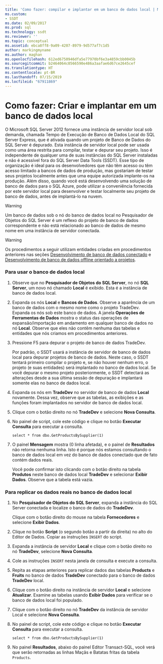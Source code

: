 ```yaml
---
title: 'Como fazer: compilar e implantar em um banco de dados local | Microsoft Docs'
ms.custom:
- SSDT
ms.date: 02/09/2017
ms.prod: sql
ms.technology: ssdt
ms.reviewer: ''
ms.topic: conceptual
ms.assetid: ebca8ff8-9a09-4207-8979-9d577af7c1d5
author: markingmyname
ms.author: maghan
ms.openlocfilehash: 612ed6750946dfa5e77970bf6e3a4859cbb0045b
ms.sourcegitcommit: b2464064c0566590e486a3aafae6d67ce2645cef
ms.translationtype: HT
ms.contentlocale: pt-BR
ms.lasthandoff: 07/15/2019
ms.locfileid: "67911869"
---
```

# <a name="how-to-build-and-deploy-to-a-local-database"></a>Como fazer: Criar e implantar em um banco de dados local
O Microsoft SQL Server 2012 fornece uma instância de servidor local sob demanda, chamada Tempo de Execução de Banco de Dados Local do SQL Server Express, que é ativada quando um projeto de Banco de Dados do SQL Server é depurado. Esta instância de servidor local pode ser usada como uma área restrita para compilar, testar e depurar seu projeto. Isso é independente de qualquer uma de suas instâncias do SQL Server instaladas e não é acessível fora do SQL Server Data Tools (SSDT). Esse tipo de organização é ideal para os desenvolvedores que não têm acesso ou têm acesso limitado a bancos de dados de produção, mas gostariam de testar seus projetos localmente antes que uma equipe autorizada implante-os na produção. Além disso, quando você está desenvolvendo uma solução de banco de dados para o SQL Azure, pode utilizar a conveniência fornecida por este servidor local para desenvolver e testar localmente seu projeto de banco de dados, antes de implantá-lo na nuvem.  
  
> [!WARNING]  
> Um banco de dados sob o nó do banco de dados local no Pesquisador de Objetos do SQL Server é um reflexo do projeto de banco de dados correspondente e não está relacionado ao banco de dados de mesmo nome em uma instância de servidor conectada.  
  
> [!WARNING]  
> Os procedimentos a seguir utilizam entidades criadas em procedimentos anteriores nas seções [Desenvolvimento de banco de dados conectado](../ssdt/connected-database-development.md) e [Desenvolvimento de banco de dados offline orientado a projetos](../ssdt/project-oriented-offline-database-development.md).  
  
### <a name="to-use-the-local-database"></a>Para usar o banco de dados local  
  
1.  Observe que no **Pesquisador de Objetos do SQL Server**, no nó **SQL Server**, um novo nó chamado **Local** é exibido. Esta é a instância de banco de dados local.  
  
2.  Expanda os nós **Local** e **Bancos de Dados**. Observe a aparência de um banco de dados com o mesmo nome como o projeto TradeDev. Expanda os nós sob este banco de dados. A janela **Operações de Ferramentas de Dados** mostra o status das operações de expansão/importação em andamento em qualquer banco de dados no nó **Local**. Observe que eles não contêm nenhuma das tabelas e entidades que nós criamos em procedimentos anteriores.  
  
3.  Pressione F5 para depurar o projeto de banco de dados TradeDev.  
  
    Por padrão, o SSDT usará a instância de servidor de banco de dados local para depurar projetos de banco de dados. Neste caso, o SSDT tentará primeiro compilar o projeto e, se não houver nenhum erro, o projeto (e suas entidades) será implantado no banco de dados local. Se você depurar o mesmo projeto posteriormente, o SSDT detectará as alterações desde a sua última sessão de depuração e implantará somente elas no banco de dados local.  
  
4.  Expanda os nós em **TradeDev** no servidor de banco de dados **Local** novamente. Dessa vez, observe que as tabelas, as exibições e as funções foram implantados no servidor de banco de dados local.  
  
5.  Clique com o botão direito no nó **TradeDev** e selecione **Nova Consulta**.  
  
6.  No painel de script, cole este código e clique no botão **Executar Consulta** para executar a consulta.  
  
    ```  
    select * from dbo.GetProductsBySupplier(1)  
    ```  
  
7.  O painel **Mensagem** mostra (0 linha afetada), e o painel de **Resultados** não retorna nenhuma linha. Isto é porque nós estamos consultando o banco de dados local em vez do banco de dados conectado que de fato contém dados reais.  
  
    Você pode confirmar isto clicando com o botão direito na tabela **Produtos** neste banco de dados local **TradeDev** e selecionar **Exibir Dados**. Observe que a tabela está vazia.  
  
### <a name="to-replicate-real-data-to-the-local-database"></a>Para replicar os dados reais no banco de dados local  
  
1.  No **Pesquisador de Objetos do SQL Server**, expanda a instância do SQL Server conectada e localize o banco de dados do **TradeDev**.  
  
    Clique com o botão direito do mouse na tabela **Fornecedores** e selecione **Exibir Dados**.  
  
2.  Clique no botão **Script** (o segundo botão a partir da direita) no alto do Editor de Dados. Copiar as instruções `INSERT` do script.  
  
3.  Expanda a instância de servidor **Local** e clique com o botão direito no nó **TradeDev**, selecione **Nova Consulta**.  
  
4.  Cole as instruções `INSERT` nesta janela de consulta e execute a consulta.  
  
5.  Repita as etapas anteriores para replicar dados das tabelas **Products** e **Fruits** no banco de dados **TradeDev** conectado para o banco de dados **TradeDev** local.  
  
6.  Clique com o botão direito na instância de servidor **Local** e selecione **Atualizar**. Examine as tabelas usando **Exibir Dados** para verificar se o banco de dados local foi populado.  
  
7.  Clique com o botão direito no nó **TradeDev** da instância de servidor Local e selecione **Nova Consulta**.  
  
8.  No painel de script, cole este código e clique no botão **Executar Consulta** para executar a consulta.  
  
    ```  
    select * from dbo.GetProductsBySupplier(1)  
    ```  
  
9. No painel **Resultados**, abaixo do painel Editor Transact\-SQL, você verá que serão retornadas as linhas Maçãs e Batatas fritas da tabela `Products`.  
  
